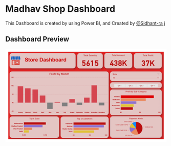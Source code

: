# Madhav Shop Dashboard
This Dashboard is created by using Power BI, and Created by [@Sidhant-ra  j](https://github.com/Sidhant-raj)

## Dashboard Preview
![alt text](Madhav_Store_Dashboard.jpg)
